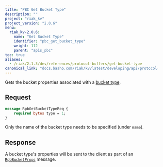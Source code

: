 ```yaml
---
title: "PBC Get Bucket Type"
description: ""
project: "riak_kv"
project_version: "2.0.6"
menu:
  riak_kv-2.0.6:
    name: "Get Bucket Type"
    identifier: "pbc_get_bucket_type"
    weight: 112
    parent: "apis_pbc"
toc: true
aliases:
  - /riak/2.1.3/dev/references/protocol-buffers/get-bucket-type
canonical_link: "docs.basho.com/riak/kv/latest/developing/api/protocol-buffers/get-bucket-type.md"
---
```


Gets the bucket properties associated with a [bucket type](/riak/kv/2.0.6/using/cluster-operations/bucket-types).

## Request

```protobuf
message RpbGetBucketTypeReq {
    required bytes type = 1;
}
```

Only the name of the bucket type needs to be specified (under `name`).

## Response

A bucket type's properties will be sent to the client as part of an
[`RpbBucketProps`](/riak/kv/2.0.6/developing/api/protocol-buffers/get-bucket-props) message.
